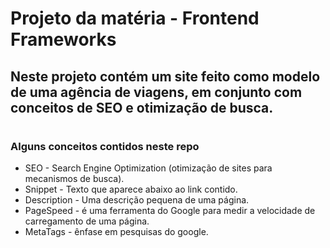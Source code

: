 # Projeto da matéria - Frontend Frameworks
## Neste projeto contém um site feito como modelo de uma agência de viagens, em conjunto com conceitos de SEO e otimização de busca.
#

### Alguns conceitos contidos neste repo
- SEO - Search Engine Optimization (otimização de sites para mecanismos de busca).
- Snippet - Texto que aparece abaixo ao link contido.
- Description - Uma descrição pequena de uma página.
- PageSpeed - é uma ferramenta do Google para medir a velocidade de carregamento de uma página.
- MetaTags - ênfase em pesquisas do google.
